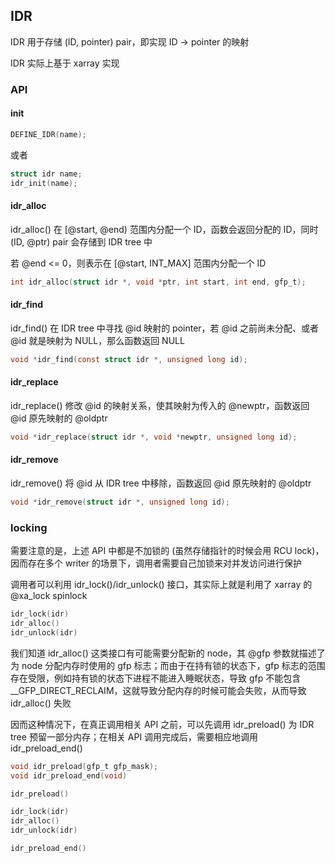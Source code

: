 ## IDR

IDR 用于存储 (ID, pointer) pair，即实现 ID -> pointer 的映射

IDR 实际上基于 xarray 实现


### API

#### init

```c
DEFINE_IDR(name);
```

或者

```c
struct idr name;
idr_init(name);
```


#### idr_alloc

idr_alloc() 在 [@start, @end) 范围内分配一个 ID，函数会返回分配的 ID，同时 (ID, @ptr) pair 会存储到 IDR tree 中

若 @end <= 0，则表示在 [@start, INT_MAX] 范围内分配一个 ID

```c
int idr_alloc(struct idr *, void *ptr, int start, int end, gfp_t);
```


#### idr_find

idr_find() 在 IDR tree 中寻找 @id 映射的 pointer，若 @id 之前尚未分配、或者 @id 就是映射为 NULL，那么函数返回 NULL

```c
void *idr_find(const struct idr *, unsigned long id);
```


#### idr_replace

idr_replace() 修改 @id 的映射关系，使其映射为传入的 @newptr，函数返回 @id 原先映射的 @oldptr

```c
void *idr_replace(struct idr *, void *newptr, unsigned long id);
```


#### idr_remove

idr_remove() 将 @id 从 IDR tree 中移除，函数返回 @id 原先映射的 @oldptr

```c
void *idr_remove(struct idr *, unsigned long id);
```


### locking

需要注意的是，上述 API 中都是不加锁的 (虽然存储指针的时候会用 RCU lock)，因而存在多个 writer 的场景下，调用者需要自己加锁来对并发访问进行保护

调用者可以利用 idr_lock()/idr_unlock() 接口，其实际上就是利用了 xarray 的 @xa_lock spinlock

```c
idr_lock(idr)
idr_alloc()
idr_unlock(idr)
```

我们知道 idr_alloc() 这类接口有可能需要分配新的 node，其 @gfp 参数就描述了为 node 分配内存时使用的 gfp 标志；而由于在持有锁的状态下，gfp 标志的范围存在受限，例如持有锁的状态下进程不能进入睡眠状态，导致 gfp 不能包含 __GFP_DIRECT_RECLAIM，这就导致分配内存的时候可能会失败，从而导致 idr_alloc() 失败

因而这种情况下，在真正调用相关 API 之前，可以先调用 idr_preload() 为 IDR tree 预留一部分内存；在相关 API 调用完成后，需要相应地调用 idr_preload_end()

```c
void idr_preload(gfp_t gfp_mask);
void idr_preload_end(void)
```


```c
idr_preload()

idr_lock(idr)
idr_alloc()
idr_unlock(idr)

idr_preload_end()
```

